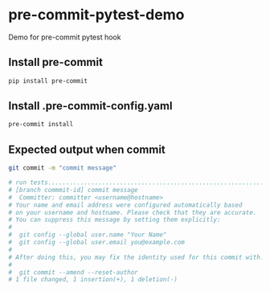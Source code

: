 # pre-commit-pytest-demo
Demo for pre-commit pytest hook

## Install pre-commit
```bash
pip install pre-commit
```

## Install .pre-commit-config.yaml
```bash
pre-commit install
```

## Expected output when commit
```bash
git commit -m "commit message"

# run tests................................................................Passed
# [branch commmit-id] commit message
#  Committer: committer <username@hostname>
# Your name and email address were configured automatically based
# on your username and hostname. Please check that they are accurate.
# You can suppress this message by setting them explicitly:
# 
#  git config --global user.name "Your Name"
#  git config --global user.email you@example.com                                                    
#
# After doing this, you may fix the identity used for this commit with:
#
#  git commit --amend --reset-author                                                                                                                                   #                                                                         
# 1 file changed, 1 insertion(+), 1 deletion(-) 
```
